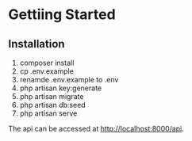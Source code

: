 # Gettiing Started 

## Installation

1. composer install
2. cp .env.example 
3. renamde .env.example to .env 
4. php artisan key:generate
5. php artisan migrate
6. php artisan db:seed 
7. php artisan serve

The api can be accessed at [http://localhost:8000/api](http://localhost:8000/api).